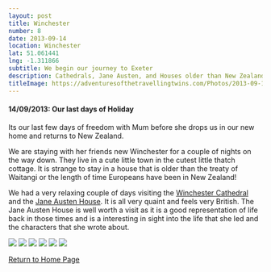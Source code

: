 ```yaml
---
layout: post
title: Winchester
number: 8
date: 2013-09-14
location: Winchester
lat: 51.061441
lng: -1.311866
subtitle: We begin our journey to Exeter
description: Cathedrals, Jane Austen, and Houses older than New Zealand
titleImage: https://adventuresofthetravellingtwins.com/Photos/2013-09-14-Winchester/cover-min.JPG
---
```


<h4>14/09/2013: Our last days of Holiday</h4>

Its our last few days of freedom with Mum before she drops us in our new home and returns to New Zealand.

We are staying with her friends new Winchester for a couple of nights on the way down. They live in a cute little town in the cutest little thatch cottage. It is strange to stay in a house that is older than the treaty of Waitangi or the length of time Europeans have been in New Zealand! 

We had a very relaxing couple of days visiting the <a target="_blank" href="http://www.winchester-cathedral.org.uk/">Winchester Cathedral</a> and the <a target="_blank" href="https://www.jane-austens-house-museum.org.uk/visit-us">Jane Austen House</a>. It is all very quaint and feels very British. The Jane Austen House is well worth a visit as it is a good representation of life back in those times and is a interesting in sight into the life that she led and the characters that she wrote about. 

<img src="https://adventuresofthetravellingtwins.com/Photos/2013-09-14-Winchester/day11-min.JPG" class="image1">
<img src="https://adventuresofthetravellingtwins.com/Photos/2013-09-14-Winchester/day12-min.JPG" class="image1">
<img src="https://adventuresofthetravellingtwins.com/Photos/2013-09-14-Winchester/day13-min.JPG" class="image1">
<img src="https://adventuresofthetravellingtwins.com/Photos/2013-09-14-Winchester/day14-min.JPG" class="image1">
<img src="https://adventuresofthetravellingtwins.com/Photos/2013-09-14-Winchester/day15-min.JPG" class="image1">
<img src="https://adventuresofthetravellingtwins.com/Photos/2013-09-14-Winchester/day16-min.JPG" class="image1">

<a href="https://adventuresofthetravellingtwins.com/">Return to Home Page</a>
